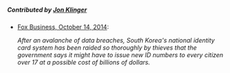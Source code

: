 ##### Contributed by [Jon Klinger](http://t.co/4M0lzb8Sck)

* [Fox Business, October 14, 2014](https://archive.today/8TQeW#selection-621.0-621.252):

  *After an avalanche of data breaches, South Korea's national identity card
  system has been raided so thoroughly by thieves that the government says it
  might have to issue new ID numbers to every citizen over 17 at a possible
  cost of billions of dollars.*
